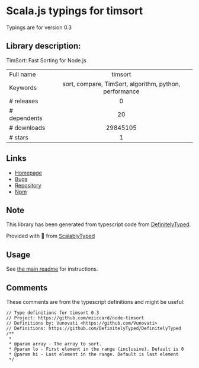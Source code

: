 
# Scala.js typings for timsort

Typings are for version 0.3

## Library description:
TimSort: Fast Sorting for Node.js

|                    |                 |
| ------------------ | :-------------: |
| Full name          | timsort |
| Keywords           | sort, compare, TimSort, algorithm, python, performance |
| # releases         | 0 |
| # dependents       | 20 |
| # downloads        | 29845105 |
| # stars            | 1 |

## Links
- [Homepage](https://github.com/mziccard/node-timsort)
- [Bugs](https://github.com/mziccard/node-timsort/issues)
- [Repository](https://github.com/mziccard/node-timsort)
- [Npm](https://www.npmjs.com/package/timsort)
    


## Note
This library has been generated from typescript code from [DefinitelyTyped](https://definitelytyped.org).

Provided with :purple_heart: from [ScalablyTyped](https://github.com/oyvindberg/ScalablyTyped)

## Usage
See [the main readme](../../readme.md) for instructions.

## Comments

These comments are from the typescript definitions and might be useful:
```
// Type definitions for timsort 0.3
// Project: https://github.com/mziccard/node-timsort
// Definitions by: Vunovati <https://github.com/Vunovati>
// Definitions: https://github.com/DefinitelyTyped/DefinitelyTyped
/**
 *
 * @param array - The array to sort.
 * @param lo - First element in the range (inclusive). Default is 0
 * @param hi - Last element in the range. Default is last element
 */

```

